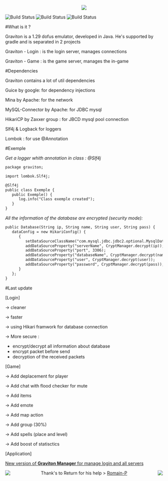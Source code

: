 <p align="center"><IMG SRC="http://i.gyazo.com/cf951ef31bae8edf9f2bcfceab2aebe7.png"></p>

![Build Status](https://img.shields.io/badge/Login-100%20%-green.svg?style=flat)
![Build Status](https://img.shields.io/badge/Game-30%20%-red.svg?style=flat)
![Build Status](https://img.shields.io/badge/Total-65%20%-orange.svg?style=flat)

#What is it ?

Graviton is a 1.29 dofus emulator, developed in Java. He's supported by gradle and is separated in 2 projects

Graviton - Login : is the login server, manages connections

Graviton - Game : is the game server, manages the in-game

#Dependencies

Graviton contains a lot of util dependencies

Guice by google: for dependency injections

Mina by Apache: for the network

MySQL-Connector by Apache: for JDBC mysql

HikariCP by Zaxxer group : for JBCD mysql pool connection 

Slf4j & Logback for loggers

Lombok : for use @Annotation 

#Exemple 

_Get a logger whith annotation in class : @Slf4j_
```xml
package graviton;

import lombok.Slf4j;

@Slf4j
public class Exemple {
   public Exemple() {
      log.info("Class exemple created");
   }
}
```
_All the information of the database are encrypted (*security mode*):_
```xml
public Database(String ip, String name, String user, String pass) {
   dataConfig = new HikariConfig() {
      {
         setDataSourceClassName("com.mysql.jdbc.jdbc2.optional.MysqlDataSource");
         addDataSourceProperty("serverName", CryptManager.decrypt(ip));
         addDataSourceProperty("port", 3306);
         addDataSourceProperty("databaseName", CryptManager.decrypt(name));
         addDataSourceProperty("user", CryptManager.decrypt(user));
         addDataSourceProperty("password", CryptManager.decrypt(pass));
      }
   };
}
```

#Last update 

[Login]

-> cleaner

-> faster

-> using Hikari framwork for database connection

-> More secure :
- encrypt/decrypt all information about database
- encrypt packet before send
- decryption of the received packets

[Game]

-> Add deplacement for player

-> Add chat with flood checker for mute

-> Add items

-> Add emote

-> Add map action

-> Add group (30%)

-> Add spells (place and level)

-> Add boost of statisctics

[Application]

<u>New version of <b>Graviton Manager</b> for manage login and all servers</u>
</p>
<IMG ALIGN = LEFT SRC = 'https://i.gyazo.com/280bd5ad0834320e416af3865eb4ef17.png']</IMG>
<IMG ALIGN = RIGHT SRC = 'https://i.gyazo.com/361eb7676d21e9c360a78381b49955e6.gif']</IMG>
</p>

<p align="center">Thank's to Return for his help > <a href="https://github.com/Romain-P/">Romain-P</a></p>
